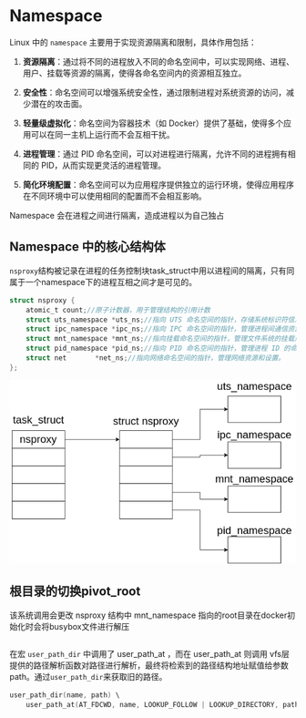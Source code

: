 # Namespace

Linux 中的 `namespace` 主要用于实现资源隔离和限制，具体作用包括：

1. **资源隔离**：通过将不同的进程放入不同的命名空间中，可以实现网络、进程、用户、挂载等资源的隔离，使得各命名空间内的资源相互独立。

2. **安全性**：命名空间可以增强系统安全性，通过限制进程对系统资源的访问，减少潜在的攻击面。

3. **轻量级虚拟化**：命名空间为容器技术（如 Docker）提供了基础，使得多个应用可以在同一主机上运行而不会互相干扰。

4. **进程管理**：通过 PID 命名空间，可以对进程进行隔离，允许不同的进程拥有相同的 PID，从而实现更灵活的进程管理。

5. **简化环境配置**：命名空间可以为应用程序提供独立的运行环境，使得应用程序在不同环境中可以使用相同的配置而不会相互影响。

Namespace 会在进程之间进行隔离，造成进程以为自己独占

## Namespace 中的核心结构体

`nsproxy`结构被记录在进程的任务控制块task_struct中用以进程间的隔离，只有同属于一个namespace下的进程互相之间才是可见的。

```c
struct nsproxy {
	atomic_t count;//原子计数器，用于管理结构的引用计数
	struct uts_namespace *uts_ns;//指向 UTS 命名空间的指针，存储系统标识符信息。
	struct ipc_namespace *ipc_ns;//指向 IPC 命名空间的指针，管理进程间通信资源。
	struct mnt_namespace *mnt_ns;//指向挂载命名空间的指针，管理文件系统的挂载点。
	struct pid_namespace *pid_ns;//指向 PID 命名空间的指针，管理进程 ID 的命名空间。
	struct net 	     *net_ns;//指向网络命名空间的指针，管理网络资源和设置。
};
```

![Alt text](namespace.png)

## 根目录的切换pivot_root

该系统调用会更改 nsproxy 结构中 mnt_namespace 指向的root目录在docker初始化时会将busybox文件进行解压

```c

```

在宏 `user_path_dir` 中调用了 user_path_at ，而在 user_path_at 则调用 vfs层提供的路径解析函数对路径进行解析，最终将检索到的路径结构地址赋值给参数path。通过`user_path_dir`来获取旧的路径。

```c
user_path_dir(name, path) \
	user_path_at(AT_FDCWD, name, LOOKUP_FOLLOW | LOOKUP_DIRECTORY, path)
```

